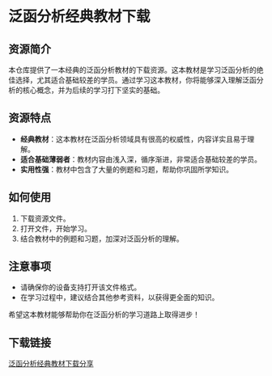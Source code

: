 # 泛函分析经典教材下载

## 资源简介

本仓库提供了一本经典的泛函分析教材的下载资源。这本教材是学习泛函分析的绝佳选择，尤其适合基础较差的学员。通过学习这本教材，你将能够深入理解泛函分析的核心概念，并为后续的学习打下坚实的基础。

## 资源特点

- **经典教材**：这本教材在泛函分析领域具有很高的权威性，内容详实且易于理解。
- **适合基础薄弱者**：教材内容由浅入深，循序渐进，非常适合基础较差的学员。
- **实用性强**：教材中包含了大量的例题和习题，帮助你巩固所学知识。

## 如何使用

1. 下载资源文件。
2. 打开文件，开始学习。
3. 结合教材中的例题和习题，加深对泛函分析的理解。

## 注意事项

- 请确保你的设备支持打开该文件格式。
- 在学习过程中，建议结合其他参考资料，以获得更全面的知识。

希望这本教材能够帮助你在泛函分析的学习道路上取得进步！

## 下载链接

[泛函分析经典教材下载分享](https://pan.quark.cn/s/1059be060cc2)